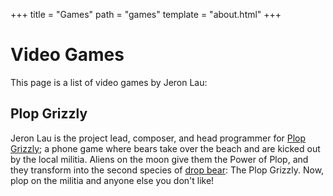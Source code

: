 +++
title = "Games"
path = "games"
template = "about.html"
+++

# Video Games
This page is a list of video games by Jeron Lau:

## Plop Grizzly
Jeron Lau is the project lead, composer, and head programmer for
[Plop Grizzly](https://plopgrizzly.com/plopgrizzly/); a phone game where bears
take over the beach and are kicked out by the local militia. Aliens on the moon
give them the Power of Plop, and they transform into the second species of
[drop bear](https://en.wikipedia.org/wiki/Drop_bear): The Plop Grizzly. Now, plop on the militia and anyone else you don't like!


